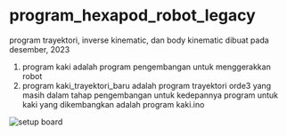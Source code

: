 # program_hexapod_robot_legacy
 program trayektori, inverse kinematic, dan body kinematic
 dibuat pada desember, 2023

 1. program kaki adalah program pengembangan untuk menggerakkan robot 
 2. program kaki_trayektori_baru adalah program trayektori orde3 yang masih dalam tahap pengembangan
 untuk kedepannya program untuk kaki yang dikembangkan adalah program kaki.ino

![setup board](https://github.com/Satss101/program_hexapod_robot_legacy/assets/97883197/6f5d5cb9-fefb-446d-9b46-a6ed30985341)
 
